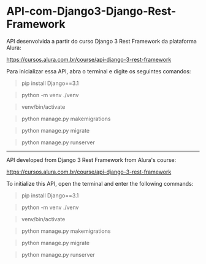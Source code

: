 # API-com-Django3-Django-Rest-Framework

API desenvolvida a partir do curso Django 3 Rest Framework da plataforma Alura:

https://cursos.alura.com.br/course/api-django-3-rest-framework

Para inicializar essa API, abra o terminal e digite os seguintes comandos:

>pip install Django==3.1

>python -m venv ./venv

>venv/bin/activate

>python manage.py makemigrations

>python manage.py migrate

>python manage.py runserver

---------------------------------------------------------------------------------------------------------------------


API developed from Django 3 Rest Framework from Alura's course:

https://cursos.alura.com.br/course/api-django-3-rest-framework

To initialize this API, open the terminal and enter the following commands:

>pip install Django==3.1

>python -m venv ./venv

>venv/bin/activate

>python manage.py makemigrations

>python manage.py migrate

>python manage.py runserver
